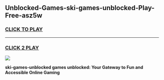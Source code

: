 
## Unblocked-Games-ski-games-unblocked-Play-Free-asz5w
<h3>
<a href="https://premium76.site?title=ski-games-unblocked&ref=17A">CLICK TO PLAY</a></h3>
<hr>

<h3>
<a href="https://premium76.site?title=ski-games-unblocked&ref=17A">CLICK 2 PLAY</a>
  
</h3>

<a href="https://premium76.site?title=ski-games-unblocked&ref=17A"><img src="https://clearcache.store/games.png"></a>


**ski-games-unblocked games unblocked: Your Gateway to Fun and Accessible Online Gaming**
